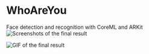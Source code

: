 # WhoAreYou
Face detection and recognition with CoreML and ARKit
![Screenshots of the final result](https://github.com/omarmhaimdat/WhoAreYou/blob/master/final_result.png "Final result")

![GIF of the final result](https://github.com/omarmhaimdat/WhoAreYou/blob/master/final_result.gif "Final result")
